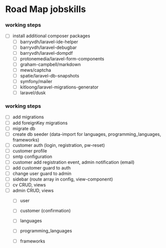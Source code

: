 # Road Map jobskills

### working steps
- [ ] install additional composer packages
  - [ ] barryvdh/laravel-ide-helper
  - [ ] barryvdh/laravel-debugbar
  - [ ] barryvdh/laravel-dompdf
  - [ ] protonemedia/laravel-form-components
  - [ ] graham-campbell/markdown
  - [ ] mews/captcha
  - [ ] spatie/laravel-db-snapshots
  - [ ] symfony/mailer
  - [ ] kitloong/laravel-migrations-generator
  - [ ] laravel/dusk

### working steps
- [ ] add migrations
- [ ] add foreignKey migrations
- [ ] migrate db
- [ ] create db seeder (data-import for languages, programming_languages, frameworks)
- [ ] customer auth (login, registration, pw-reset)
- [ ] customer profile
- [ ] smtp configuration
- [ ] customer add registration event, admin notification (email)
- [ ] add customer guard to auth
- [ ] change user guard to admin
- [ ] sidebar (route array in config, view-component)
- [ ] cv CRUD, views
- [ ] admin CRUD, views 
  - [ ] user  
  - [ ] customer (confirmation)
  - [ ] languages
  - [ ] programming_languages
  - [ ] frameworks


